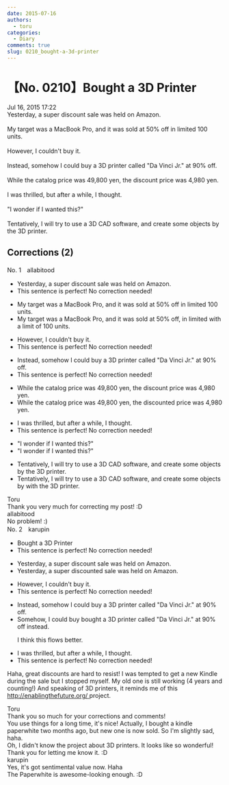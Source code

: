 ```yaml
---
date: 2015-07-16
authors:
  - toru
categories:
  - Diary
comments: true
slug: 0210_bought-a-3d-printer
---
```


# 【No. 0210】Bought a 3D Printer
<div class="date">Jul 16, 2015 17:22</div>
<div id="post"><div id="body_show_ori">
Yesterday, a super discount sale was held on Amazon.<br/><br/>My target was a MacBook Pro, and it was sold at 50% off in limited 100 units.<br/><br/>However, I couldn't buy it.<br/><br/>Instead, somehow I could buy a 3D printer called "Da Vinci Jr." at 90% off.<br/><br/>While the catalog price was 49,800 yen, the discount price was 4,980 yen.<br/><br/>I was thrilled, but after a while, I thought.<br/><br/>"I wonder if I wanted this?"<br/><br/>Tentatively, I will try to use a 3D CAD software, and create some objects by the 3D printer.
</div></div>

<!-- more -->


## Corrections (2)
<div id="block"><div class="first_name"> No. 1　<span class="just_name">allabitood</span></div><div id="block2">
<ul class="correction_field">
<li class="incorrect">Yesterday, a super discount sale was held on Amazon.</li>
<li class="corrected perfect">This sentence is perfect! No correction needed!</li>
</ul>
<ul class="correction_field">
<li class="incorrect">My target was a MacBook Pro, and it was sold at 50% off in limited 100 units.</li>
<li class="corrected correct">
My target was a MacBook Pro, and it was sold at 50% off, <span class="sline">in limited</span> <span class="f_red">with a limit of </span>100 units.
</li>
</ul>
<ul class="correction_field">
<li class="incorrect">However, I couldn't buy it.</li>
<li class="corrected perfect">This sentence is perfect! No correction needed!</li>
</ul>
<ul class="correction_field">
<li class="incorrect">Instead, somehow I could buy a 3D printer called "Da Vinci Jr." at 90% off.</li>
<li class="corrected perfect">This sentence is perfect! No correction needed!</li>
</ul>
<ul class="correction_field">
<li class="incorrect">While the catalog price was 49,800 yen, the discount price was 4,980 yen.</li>
<li class="corrected correct">
While the catalog price was 49,800 yen, the discount<span class="f_red">ed</span> price was 4,980 yen.
</li>
</ul>
<ul class="correction_field">
<li class="incorrect">I was thrilled, but after a while, I thought.</li>
<li class="corrected perfect">This sentence is perfect! No correction needed!</li>
</ul>
<ul class="correction_field">
<li class="incorrect">"I wonder if I wanted this?"</li>
<li class="corrected correct">
"I wonder if I want<span class="sline">ed</span> this?"
</li>
</ul>
<ul class="correction_field">
<li class="incorrect">Tentatively, I will try to use a 3D CAD software, and create some objects by the 3D printer.</li>
<li class="corrected correct">
Tentatively, I will try to use a 3D CAD software, and create some objects <span class="sline">by</span> <span class="f_red">with </span>the 3D printer.
</li>
</ul>
</div><div class="name"><span class="just_name">Toru</span><br>
Thank you very much for correcting my post! :D
</div>
<div class="name"><span class="just_name">allabitood</span><br>
No problem! :)
</div>
</div>
<div id="block"><div class="first_name"> No. 2　<span class="just_name">karupin</span></div><div id="block2">
<ul class="correction_field">
<li class="incorrect">Bought a 3D Printer</li>
<li class="corrected perfect">This sentence is perfect! No correction needed!</li>
</ul>
<ul class="correction_field">
<li class="incorrect">Yesterday, a super discount sale was held on Amazon.</li>
<li class="corrected correct">
Yesterday, a super discount<span class="f_red">ed</span> sale was held on Amazon.
</li>
</ul>
<ul class="correction_field">
<li class="incorrect">However, I couldn't buy it.</li>
<li class="corrected perfect">This sentence is perfect! No correction needed!</li>
</ul>
<ul class="correction_field">
<li class="incorrect">Instead, somehow I could buy a 3D printer called "Da Vinci Jr." at 90% off.</li>
<li class="corrected correct">
Somehow, I <span class="sline">could buy</span> <span class="f_red">bought</span> a 3D printer called "Da Vinci Jr." at 90% off <span class="f_red">instead</span>.
<p class="correction_comment">I think this flows better.</p>
</li>
</ul>
<ul class="correction_field">
<li class="incorrect">I was thrilled, but after a while, I thought.</li>
<li class="corrected perfect">This sentence is perfect! No correction needed!</li>
</ul>
<p class="comment_small">
 Haha, great discounts are hard to resist! I was tempted to get a new Kindle during the sale but I stopped myself. My old one is still working (4 years and counting!) And speaking of 3D printers, it reminds me of this
 <a href="http://enablingthefuture.org/" target="_blank">
  http://enablingthefuture.org/
 </a>
 project.
</p>

</div><div class="name"><span class="just_name">Toru</span><br>
Thank you so much for your corrections and comments!<br/>You use things for a long time, it's nice! Actually, I bought a kindle paperwhite two months ago, but new one is now sold. So I'm slightly sad, haha.<br/>Oh, I didn't know the project about 3D printers. It looks like so wonderful! Thank you for letting me know it. :D
</div>
<div class="name"><span class="just_name">karupin</span><br>
Yes, it's got sentimental value now. Haha<br/>The Paperwhite is awesome-looking enough. :D
</div>
</div>

